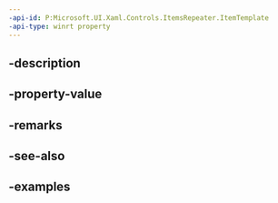 ```yaml
---
-api-id: P:Microsoft.UI.Xaml.Controls.ItemsRepeater.ItemTemplate
-api-type: winrt property
---
```


## -description

## -property-value

## -remarks

## -see-also

## -examples

